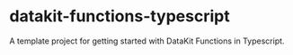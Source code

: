 # datakit-functions-typescript
A template project for getting started with DataKit Functions in Typescript.
